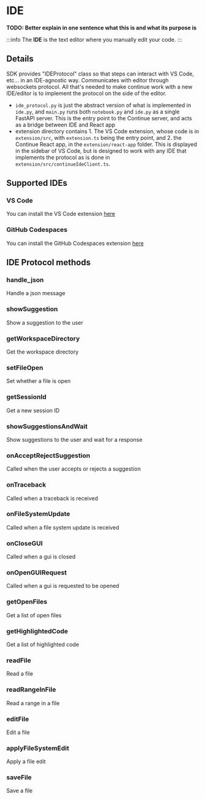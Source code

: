 # IDE

**TODO: Better explain in one sentence what this is and what its purpose is**

:::info
The **IDE** is the text editor where you manually edit your code.
:::

## Details

SDK provides "IDEProtocol" class so that steps can interact with VS Code, etc... in an IDE-agnostic way. Communicates with editor through websockets protocol. All that's needed to make continue work with a new IDE/editor is to implement the protocol on the side of the editor.

- `ide_protocol.py` is just the abstract version of what is implemented in `ide.py`, and `main.py` runs both `notebook.py` and `ide.py` as a single FastAPI server. This is the entry point to the Continue server, and acts as a bridge between IDE and React app
- extension directory contains 1. The VS Code extension, whose code is in `extension/src`, with `extension.ts` being the entry point, and 2. the Continue React app, in the `extension/react-app` folder. This is displayed in the sidebar of VS Code, but is designed to work with any IDE that implements the protocol as is done in `extension/src/continueIdeClient.ts`.

## Supported IDEs

### VS Code

You can install the VS Code extension [here](../quickstart.md)

### GitHub Codespaces

You can install the GitHub Codespaces extension [here](../quickstart.md)

## IDE Protocol methods

### handle_json

Handle a json message

### showSuggestion

Show a suggestion to the user

### getWorkspaceDirectory

Get the workspace directory

### setFileOpen

Set whether a file is open

### getSessionId

Get a new session ID

### showSuggestionsAndWait

Show suggestions to the user and wait for a response

### onAcceptRejectSuggestion

Called when the user accepts or rejects a suggestion

### onTraceback

Called when a traceback is received

### onFileSystemUpdate

Called when a file system update is received

### onCloseGUI

Called when a gui is closed

### onOpenGUIRequest

Called when a gui is requested to be opened

### getOpenFiles

Get a list of open files

### getHighlightedCode

Get a list of highlighted code

### readFile

Read a file

### readRangeInFile

Read a range in a file

### editFile

Edit a file

### applyFileSystemEdit

Apply a file edit

### saveFile

Save a file

